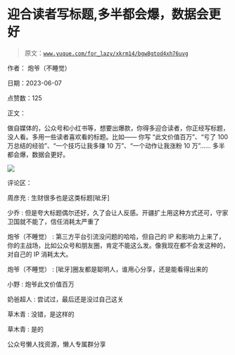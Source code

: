 # 迎合读者写标题,多半都会爆，数据会更好

> 原文：[`www.yuque.com/for_lazy/xkrm14/bgw8gtod4xh76uvg`](https://www.yuque.com/for_lazy/xkrm14/bgw8gtod4xh76uvg)

作者： 炮爷（不睡觉）

日期：2023-06-07

点赞数：125

正文：

做自媒体的，公众号和小红书等，想要出爆款，你得多迎合读者，你正经写标题，没人看。多用一些读者喜欢看的标题。比如—— 你写 “此文价值百万”、“亏了 100 万总结的经验”、“一个技巧让我多赚 10 万”、“一个动作让我涨粉 10 万”…… 多半都会爆，数据会更好。

![](img/cfd5d777c273cf254447596ba3d8f30a.png)

评论区：

周彦充 : 生财很多也是这类标题[呲牙]

少乔 : 但是夸大标题偶尔还好，久了会让人反感。开疆扩土用这种方式还可，守家卫国就不能了，信任消耗太严重了

炮爷（不睡觉） : 第三方平台引流没问题的哈哈，但自己的 IP 和影响力上来了，你的主战场，比如公众号和朋友圈，肯定不能这么发。像我现在都不会发这种的，对自己的 IP 消耗太大。

炮爷（不睡觉） : [呲牙]圈友都是聪明人，谁用心分享，还是能看得出来的

小野 : 炮爷此文价值百万

奶爸超人 : 尝试过，最后还是没过自己这关

草木青 : 没错，是这样的

草木青 : 是的

公众号懒人找资源，懒人专属群分享

